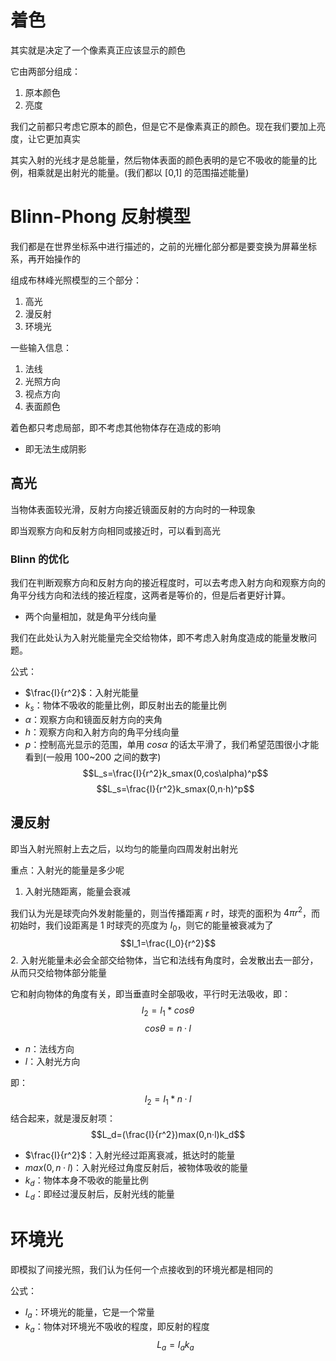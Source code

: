 # 着色

其实就是决定了一个像素真正应该显示的颜色

它由两部分组成：
1. 原本颜色
2. 亮度

我们之前都只考虑它原本的颜色，但是它不是像素真正的颜色。现在我们要加上亮度，让它更加真实

其实入射的光线才是总能量，然后物体表面的颜色表明的是它不吸收的能量的比例，相乘就是出射光的能量。(我们都以 \[0,1] 的范围描述能量)

# Blinn-Phong 反射模型

我们都是在世界坐标系中进行描述的，之前的光栅化部分都是要变换为屏幕坐标系，再开始操作的

组成布林峰光照模型的三个部分：
1. 高光
2. 漫反射
3. 环境光

一些输入信息：
1. 法线
2. 光照方向
3. 视点方向
4. 表面颜色

着色都只考虑局部，即不考虑其他物体存在造成的影响
- 即无法生成阴影

## 高光

当物体表面较光滑，反射方向接近镜面反射的方向时的一种现象

即当观察方向和反射方向相同或接近时，可以看到高光

### Blinn 的优化

我们在判断观察方向和反射方向的接近程度时，可以去考虑入射方向和观察方向的角平分线方向和法线的接近程度，这两者是等价的，但是后者更好计算。
- 两个向量相加，就是角平分线向量

我们在此处认为入射光能量完全交给物体，即不考虑入射角度造成的能量发散问题。

公式：
- $\frac{I}{r^2}$：入射光能量
- $k_s$：物体不吸收的能量比例，即反射出去的能量比例
- $\alpha$：观察方向和镜面反射方向的夹角
- $h$：观察方向和入射方向的角平分线向量
- $p$：控制高光显示的范围，单用 $cos\alpha$ 的话太平滑了，我们希望范围很小才能看到(一般用 100~200 之间的数字)
$$L_s=\frac{I}{r^2}k_smax(0,cos\alpha)^p$$
$$L_s=\frac{I}{r^2}k_smax(0,n·h)^p$$


## 漫反射

即当入射光照射上去之后，以均匀的能量向四周发射出射光

重点：入射光的能量是多少呢

1. 入射光随距离，能量会衰减

我们认为光是球壳向外发射能量的，则当传播距离 $r$ 时，球壳的面积为 $4\pi r^2$，而初始时，我们设距离是 1 时球壳的亮度为 $I_0$，则它的能量被衰减为了 $$I_1=\frac{I_0}{r^2}$$
2. 入射光能量未必会全部交给物体，当它和法线有角度时，会发散出去一部分，从而只交给物体部分能量

它和射向物体的角度有关，即当垂直时全部吸收，平行时无法吸收，即：$$I_2=I_1*cos\theta$$
$$cos\theta=n·l$$

- $n$：法线方向
- $l$：入射光方向

即：$$I_2=I_1*n·l$$
结合起来，就是漫反射项：
$$L_d=(\frac{I}{r^2})max(0,n·l)k_d$$

- $\frac{I}{r^2}$：入射光经过距离衰减，抵达时的能量
- $max(0,n·l)$：入射光经过角度反射后，被物体吸收的能量
- $k_d$：物体本身不吸收的能量比例
- $L_d$：即经过漫反射后，反射光线的能量

# 环境光

即模拟了间接光照，我们认为任何一个点接收到的环境光都是相同的

公式：
- $I_a$：环境光的能量，它是一个常量
- $k_a$：物体对环境光不吸收的程度，即反射的程度
$$L_a=I_ak_a$$